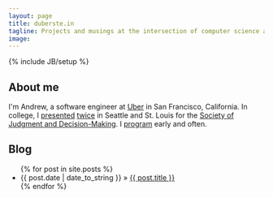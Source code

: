 ```yaml
---
layout: page
title: duberste.in
tagline: Projects and musings at the intersection of computer science and social science
image: 
---
```

{% include JB/setup %}

## About me
I'm Andrew, a software engineer at [Uber](https://www.uber.com/) in San Francisco, California.
In college, I [presented]({{site.url}}/assets/poster1.pdf) [twice]({{site.url}}/assets/poster2.pdf) in Seattle and St. Louis for the [Society of Judgment and Decision-Making](http://www.sjdm.org/). 
I [program](http://www.github.com/ajduberstein) early and often.

## Blog

<ul class="posts">
  {% for post in site.posts %}
    <li><span>{{ post.date | date_to_string }}</span> &raquo; <a href="{{ BASE_PATH }}{{ post.url }}">{{ post.title }}</a></li>
  {% endfor %}
</ul>


